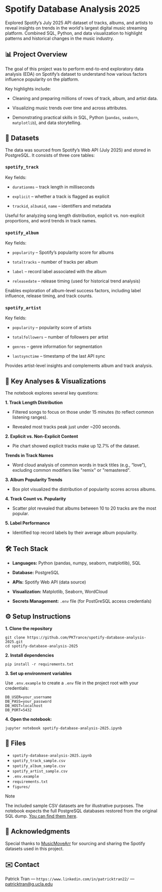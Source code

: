 # Spotify Database Analysis 2025

Explored Spotify’s July 2025 API dataset of tracks, albums, and artists to reveal insights on trends in the world's largest digital music streaming platform. Combined SQL, Python, and data visualization to highlight patterns and historical changes in the music industry.

## 📊 Project Overview

The goal of this project was to perform end-to-end exploratory data analysis (EDA) on Spotify’s dataset to understand how various factors influence popularity on the platform.

Key highlights include:

- Cleaning and preparing millions of rows of track, album, and artist data.

- Visualizing music trends over time and across attributes.

- Demonstrating practical skills in SQL, Python (`pandas`, `seaborn`, `matplotlib`), and data storytelling.

## 📂 Datasets

The data was sourced from Spotify’s Web API (July 2025) and stored in PostgreSQL.
It consists of three core tables:

### `spotify_track`

Key fields:

- `durationms` – track length in milliseconds

- `explicit` – whether a track is flagged as explicit

- `trackid`, `albumid`, `name` – identifiers and metadata

Useful for analyzing song length distribution, explicit vs. non-explicit proportions, and word trends in track names.

### `spotify_album`

Key fields:

- `popularity` – Spotify’s popularity score for albums

- `totaltracks` – number of tracks per album

- `label` – record label associated with the album

- `releasedate` – release timing (used for historical trend analysis)

Enables exploration of album-level success factors, including label influence, release timing, and track counts.

### `spotify_artist`

Key fields:

- `popularity` – popularity score of artists

- `totalfollowers` – number of followers per artist

- `genres` – genre information for segmentation

- `lastsynctime` – timestamp of the last API sync

Provides artist-level insights and complements album and track analysis.

## 🔑 Key Analyses & Visualizations

The notebook explores several key questions:

**1. Track Length Distribution**

- Filtered songs to focus on those under 15 minutes (to reflect common listening ranges).

- Revealed most tracks peak just under ~200 seconds.

**2. Explicit vs. Non-Explicit Content**

- Pie chart showed explicit tracks make up 12.7% of the dataset.

**Trends in Track Names**

- Word cloud analysis of common words in track titles (e.g., “love”), excluding common modifiers like "remix" or "remastered".

**3. Album Popularity Trends**

- Box plot visualized the distribution of popularity scores across albums.

**4. Track Count vs. Popularity**

- Scatter plot revealed that albums between 10 to 20 tracks are the most popular.

**5. Label Performance**

- Identified top record labels by their average album popularity.

## 🛠️ Tech Stack

- **Languages:** Python (pandas, numpy, seaborn, matplotlib), SQL

- **Database:** PostgreSQL

- **APIs:** Spotify Web API (data source)

- **Visualization:** Matplotlib, Seaborn, WordCloud

- **Secrets Management:** `.env` file (for PostGreSQL access credentials)

## ⚙️ Setup Instructions

**1. Clone the repository**
```
git clone https://github.com/PKTrance/spotify-database-analysis-2025.git
cd spotify-database-analysis-2025
```

**2. Install dependencies**
```
pip install -r requirements.txt
```

**3. Set up environment variables**

Use `.env.example` to create a `.env` file in the project root with your credentials:

```
DB_USER=your_username
DB_PASS=your_password
DB_HOST=localhost
DB_PORT=5432
```

**4. Open the notebook:**
```
jupyter notebook spotify-database-analysis-2025.ipynb
```

## 📁 Files
- `spotify-database-analysis-2025.ipynb`
- `spotify_track_sample.csv`
- `spotify_album_sample.csv`
- `spotify_artist_sample.csv`
- `.env.example`
- `requirements.txt`
- `figures/`

> [!NOTE]
> The included sample CSV datasets are for illustrative purposes. The notebook expects the full PostgreSQL databases restored from the original SQL dump. [You can find them here](https://github.com/MusicMoveArr/Datasets).

## 🙌 Acknowledgments

Special thanks to [MusicMoveArr](https://github.com/MusicMoveArr/Datasets) for sourcing and sharing the Spotify datasets used in this project.

## ✉️ Contact

Patrick Tran — `https://www.linkedin.com/in/patricktran22/` — patricktran@g.ucla.edu
